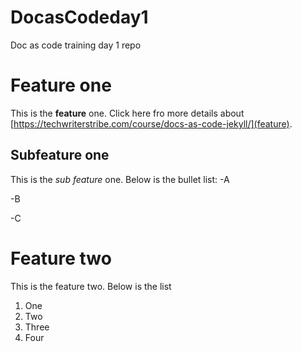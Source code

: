 # DocasCodeday1
Doc as code training day 1 repo
# Feature one

This is the **feature** one. Click here fro more details about [https://techwriterstribe.com/course/docs-as-code-jekyll/](feature).

## Subfeature one

This is the _sub feature_ one. Below is the bullet list:
-A

-B

-C

# Feature two

This is the feature two. Below is the list
1. One
2. Two
3. Three
4. Four
